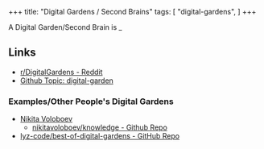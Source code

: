 +++
title: "Digital Gardens / Second Brains"
tags: [
  "digital-gardens",
]
+++

A Digital Garden/Second Brain is _

<!--(see and write stuff about zettlekastens)

(why I started my own)

## Software

(standard website software, github pages, etc.)
- Advantages
- Disadvantages

(documentation software)
- Advantages
- Disadvantages

(wiki software)
- Advantages
- Disadvantages

-->

## Links

- [r/DigitalGardens - Reddit](https://www.reddit.com/r/DigitalGardens/)
- [Github Topic: digital-garden](https://github.com/topics/digital-garden)

### Examples/Other People's Digital Gardens

- [Nikita Voloboev](https://wiki.nikiv.dev/)
  - [nikitavoloboev/knowledge - Github Repo](https://github.com/nikitavoloboev/knowledge)
- [lyz-code/best-of-digital-gardens - GitHub Repo](https://github.com/lyz-code/best-of-digital-gardens)
